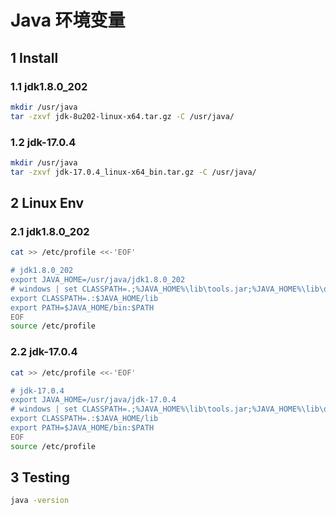 # Java 环境变量

## 1 Install

### 1.1 jdk1.8.0_202

```bash
mkdir /usr/java
tar -zxvf jdk-8u202-linux-x64.tar.gz -C /usr/java/
```

### 1.2 jdk-17.0.4

```bash
mkdir /usr/java
tar -zxvf jdk-17.0.4_linux-x64_bin.tar.gz -C /usr/java/
```

## 2 Linux Env

### 2.1 jdk1.8.0_202

```bash
cat >> /etc/profile <<-'EOF'

# jdk1.8.0_202
export JAVA_HOME=/usr/java/jdk1.8.0_202
# windows | set CLASSPATH=.;%JAVA_HOME%\lib\tools.jar;%JAVA_HOME%\lib\dt.jar
export CLASSPATH=.:$JAVA_HOME/lib
export PATH=$JAVA_HOME/bin:$PATH
EOF
source /etc/profile
```

### 2.2 jdk-17.0.4

```bash
cat >> /etc/profile <<-'EOF'

# jdk-17.0.4
export JAVA_HOME=/usr/java/jdk-17.0.4
# windows | set CLASSPATH=.;%JAVA_HOME%\lib\tools.jar;%JAVA_HOME%\lib\dt.jar
export CLASSPATH=.:$JAVA_HOME/lib
export PATH=$JAVA_HOME/bin:$PATH
EOF
source /etc/profile
```

## 3 Testing

```bash
java -version
```
